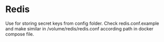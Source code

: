 # Redis

Use for storing secret keys from config folder.
Check redis.conf.example and make similar in /volume/redis/redis.conf according path in docker compose file.